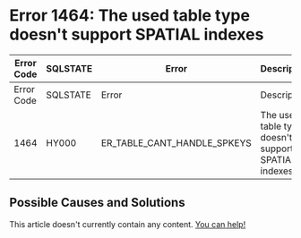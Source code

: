 
# Error 1464: The used table type doesn't support SPATIAL indexes


| Error Code | SQLSTATE | Error | Description |
| --- | --- | --- | --- |
| Error Code | SQLSTATE | Error | Description |
| 1464 | HY000 | ER_TABLE_CANT_HANDLE_SPKEYS | The used table type doesn't support SPATIAL indexes |




## Possible Causes and Solutions


This article doesn't currently contain any content. [You can help!](/en/writing-and-editing-knowledge-base-articles/)

